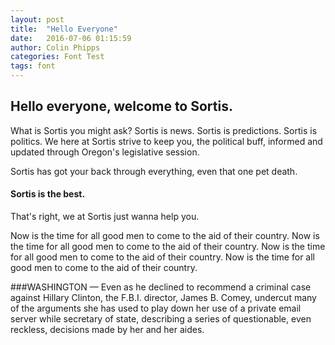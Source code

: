 ```yaml
---
layout: post
title:  "Hello Everyone"
date:   2016-07-06 01:15:59
author: Colin Phipps
categories: Font Test
tags: font
---
```


## Hello everyone, welcome to Sortis.


What is Sortis you might ask? Sortis is news. Sortis is predictions. Sortis is politics. We here at Sortis strive to keep you, the political buff, informed and updated through Oregon's legislative session.

Sortis has got your back through everything, even that one pet death.

#### Sortis is the best.


That's right, we at Sortis just wanna help you.

Now is the time for all good men to come to the aid of their country. Now is the time for all good men to come to the aid of their country. Now is the time for all good men to come to the aid of their country. Now is the time for all good men to come to the aid of their country.

###WASHINGTON
— Even as he declined to recommend a criminal case against Hillary Clinton, the F.B.I. director, James B. Comey, undercut many of the arguments she has used to play down her use of a private email server while secretary of state, describing a series of questionable, even reckless, decisions made by her and her aides.
